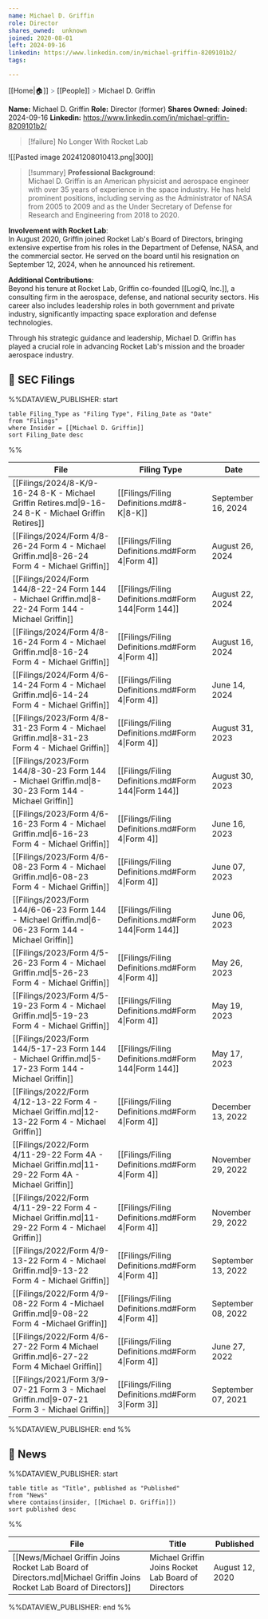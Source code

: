 ```yaml
---
name: Michael D. Griffin
role: Director
shares_owned:  unknown
joined: 2020-08-01
left: 2024-09-16
linkedin: https://www.linkedin.com/in/michael-griffin-8209101b2/
tags:

---
```

[[Home|🏠]] <span style="color: LightSlateGray">></span> [[People]] <span style="color: LightSlateGray">></span> Michael D. Griffin

**Name:** Michael D. Griffin
**Role:** Director (former)
**Shares Owned:** 
**Joined:** 2024-09-16
**Linkedin:** https://www.linkedin.com/in/michael-griffin-8209101b2/

>[!failure] No Longer With Rocket Lab

![[Pasted image 20241208010413.png|300]]

>[!summary]
**Professional Background**:  
Michael D. Griffin is an American physicist and aerospace engineer with over 35 years of experience in the space industry. He has held prominent positions, including serving as the Administrator of NASA from 2005 to 2009 and as the Under Secretary of Defense for Research and Engineering from 2018 to 2020.
>
**Involvement with Rocket Lab**:  
In August 2020, Griffin joined Rocket Lab's Board of Directors, bringing extensive expertise from his roles in the Department of Defense, NASA, and the commercial sector. He served on the board until his resignation on September 12, 2024, when he announced his retirement.
>
**Additional Contributions**:  
Beyond his tenure at Rocket Lab, Griffin co-founded [[LogiQ, Inc.]], a consulting firm in the aerospace, defense, and national security sectors. His career also includes leadership roles in both government and private industry, significantly impacting space exploration and defense technologies.
>
Through his strategic guidance and leadership, Michael D. Griffin has played a crucial role in advancing Rocket Lab's mission and the broader aerospace industry.

## 💼 SEC Filings
%%DATAVIEW_PUBLISHER: start
```
table Filing_Type as "Filing Type", Filing_Date as "Date"
from "Filings"
where Insider = [[Michael D. Griffin]]
sort Filing_Date desc

```
%%

| File                                                                                                 | Filing Type                                          | Date               |
| ---------------------------------------------------------------------------------------------------- | ---------------------------------------------------- | ------------------ |
| [[Filings/2024/8-K/9-16-24 8-K - Michael Griffin Retires.md\|9-16-24 8-K - Michael Griffin Retires]] | [[Filings/Filing Definitions.md#8-K\|8-K]]           | September 16, 2024 |
| [[Filings/2024/Form 4/8-26-24 Form 4 - Michael Griffin.md\|8-26-24 Form 4 - Michael Griffin]]        | [[Filings/Filing Definitions.md#Form 4\|Form 4]]     | August 26, 2024    |
| [[Filings/2024/Form 144/8-22-24 Form 144 - Michael Griffin.md\|8-22-24 Form 144 - Michael Griffin]]  | [[Filings/Filing Definitions.md#Form 144\|Form 144]] | August 22, 2024    |
| [[Filings/2024/Form 4/8-16-24 Form 4 - Michael Griffin.md\|8-16-24 Form 4 - Michael Griffin]]        | [[Filings/Filing Definitions.md#Form 4\|Form 4]]     | August 16, 2024    |
| [[Filings/2024/Form 4/6-14-24 Form 4 - Michael Griffin.md\|6-14-24 Form 4 - Michael Griffin]]        | [[Filings/Filing Definitions.md#Form 4\|Form 4]]     | June 14, 2024      |
| [[Filings/2023/Form 4/8-31-23 Form 4 - Michael Griffin.md\|8-31-23 Form 4 - Michael Griffin]]        | [[Filings/Filing Definitions.md#Form 4\|Form 4]]     | August 31, 2023    |
| [[Filings/2023/Form 144/8-30-23 Form 144 - Michael Griffin.md\|8-30-23 Form 144 - Michael Griffin]]  | [[Filings/Filing Definitions.md#Form 144\|Form 144]] | August 30, 2023    |
| [[Filings/2023/Form 4/6-16-23 Form 4 - Michael Griffin.md\|6-16-23 Form 4 - Michael Griffin]]        | [[Filings/Filing Definitions.md#Form 4\|Form 4]]     | June 16, 2023      |
| [[Filings/2023/Form 4/6-08-23 Form 4 - Michael Griffin.md\|6-08-23 Form 4 - Michael Griffin]]        | [[Filings/Filing Definitions.md#Form 4\|Form 4]]     | June 07, 2023      |
| [[Filings/2023/Form 144/6-06-23 Form 144 - Michael Griffin.md\|6-06-23 Form 144 - Michael Griffin]]  | [[Filings/Filing Definitions.md#Form 144\|Form 144]] | June 06, 2023      |
| [[Filings/2023/Form 4/5-26-23 Form 4 - Michael Griffin.md\|5-26-23 Form 4 - Michael Griffin]]        | [[Filings/Filing Definitions.md#Form 4\|Form 4]]     | May 26, 2023       |
| [[Filings/2023/Form 4/5-19-23 Form 4 - Michael Griffin.md\|5-19-23 Form 4 - Michael Griffin]]        | [[Filings/Filing Definitions.md#Form 4\|Form 4]]     | May 19, 2023       |
| [[Filings/2023/Form 144/5-17-23 Form 144 - Michael Griffin.md\|5-17-23 Form 144 - Michael Griffin]]  | [[Filings/Filing Definitions.md#Form 144\|Form 144]] | May 17, 2023       |
| [[Filings/2022/Form 4/12-13-22 Form 4 - Michael Griffin.md\|12-13-22 Form 4 - Michael Griffin]]      | [[Filings/Filing Definitions.md#Form 4\|Form 4]]     | December 13, 2022  |
| [[Filings/2022/Form 4/11-29-22 Form 4A - Michael Griffin.md\|11-29-22 Form 4A - Michael Griffin]]    | [[Filings/Filing Definitions.md#Form 4\|Form 4]]     | November 29, 2022  |
| [[Filings/2022/Form 4/11-29-22 Form 4 - Michael Griffin.md\|11-29-22 Form 4 - Michael Griffin]]      | [[Filings/Filing Definitions.md#Form 4\|Form 4]]     | November 29, 2022  |
| [[Filings/2022/Form 4/9-13-22 Form 4 - Michael Griffin.md\|9-13-22 Form 4 - Michael Griffin]]        | [[Filings/Filing Definitions.md#Form 4\|Form 4]]     | September 13, 2022 |
| [[Filings/2022/Form 4/9-08-22 Form 4 -Michael Griffin.md\|9-08-22 Form 4 -Michael Griffin]]          | [[Filings/Filing Definitions.md#Form 4\|Form 4]]     | September 08, 2022 |
| [[Filings/2022/Form 4/6-27-22 Form 4 Michael Griffin.md\|6-27-22 Form 4 Michael Griffin]]            | [[Filings/Filing Definitions.md#Form 4\|Form 4]]     | June 27, 2022      |
| [[Filings/2021/Form 3/9-07-21 Form 3 - Michael Griffin.md\|9-07-21 Form 3 - Michael Griffin]]        | [[Filings/Filing Definitions.md#Form 3\|Form 3]]     | September 07, 2021 |

%%DATAVIEW_PUBLISHER: end %%

## 📰 News
%%DATAVIEW_PUBLISHER: start
```
table title as "Title", published as "Published"
from "News"
where contains(insider, [[Michael D. Griffin]])
sort published desc
```
%%

| File                                                                                                                 | Title                                                | Published       |
| -------------------------------------------------------------------------------------------------------------------- | ---------------------------------------------------- | --------------- |
| [[News/Michael Griffin Joins Rocket Lab Board of Directors.md\|Michael Griffin Joins Rocket Lab Board of Directors]] | Michael Griffin Joins Rocket Lab Board of Directors  | August 12, 2020 |

%%DATAVIEW_PUBLISHER: end %%



